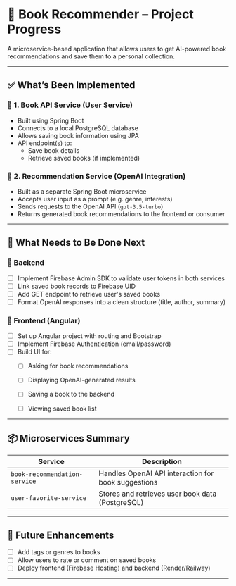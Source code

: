 # 📘 Book Recommender – Project Progress

A microservice-based application that allows users to get AI-powered book recommendations and save them to a personal collection.

---

## ✅ What’s Been Implemented

### 🔹 1. Book API Service (User Service)
- Built using Spring Boot
- Connects to a local PostgreSQL database
- Allows saving book information using JPA
- API endpoint(s) to:
  - Save book details
  - Retrieve saved books (if implemented)

### 🔹 2. Recommendation Service (OpenAI Integration)
- Built as a separate Spring Boot microservice
- Accepts user input as a prompt (e.g. genre, interests)
- Sends requests to the OpenAI API (`gpt-3.5-turbo`)
- Returns generated book recommendations to the frontend or consumer

---

## 🚧 What Needs to Be Done Next

### 🔸 Backend
- [ ] Implement Firebase Admin SDK to validate user tokens in both services
- [ ] Link saved book records to Firebase UID
- [ ] Add GET endpoint to retrieve user's saved books
- [ ] Format OpenAI responses into a clean structure (title, author, summary)

### 🔸 Frontend (Angular)
- [ ] Set up Angular project with routing and Bootstrap
- [ ] Implement Firebase Authentication (email/password)
- [ ] Build UI for:
  - [ ] Asking for book recommendations
  - [ ] Displaying OpenAI-generated results
  - [ ] Saving a book to the backend
  - [ ] Viewing saved book list


---

## 📦 Microservices Summary

| Service                  | Description                                      |
|--------------------------|--------------------------------------------------|
| `book-recommendation-service` | Handles OpenAI API interaction for book suggestions |
| `user-favorite-service`       | Stores and retrieves user book data (PostgreSQL)      |

---

## 🌱 Future Enhancements
- [ ] Add tags or genres to books
- [ ] Allow users to rate or comment on saved books
- [ ] Deploy frontend (Firebase Hosting) and backend (Render/Railway)

---
